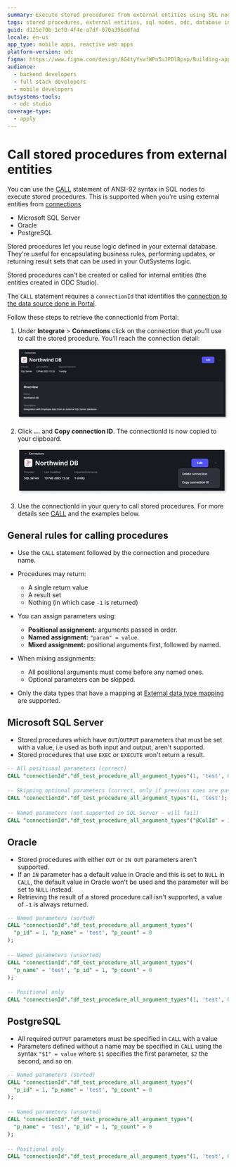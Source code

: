 ```yaml
---
summary: Execute stored procedures from external entities using SQL nodes in OutSystems Developer Cloud (ODC) by obtaining a connectionId from Portal and using the CALL statement.
tags: stored procedures, external entities, sql nodes, odc, database integration
guid: d125e70b-1ef0-4f4e-a7df-070a396ddfad
locale: en-us
app_type: mobile apps, reactive web apps
platform-version: odc
figma: https://www.figma.com/design/6G4tyYswfWPn5uJPDlBpvp/Building-apps?node-id=7307-1657
audience:
  - backend developers
  - full stack developers
  - mobile developers
outsystems-tools:
  - odc studio
coverage-type:
  - apply
---
```


# Call stored procedures from external entities

You can use the [CALL](call.md) statement of ANSI-92 syntax in SQL nodes to execute stored procedures. This is supported when you're using external entities from [connections](../../../../integration-with-systems/external-databases/create-connection-external-data.md)

* Microsoft SQL Server  
* Oracle  
* PostgreSQL

Stored procedures let you reuse logic defined in your external database. They're useful for encapsulating business rules, performing updates, or returning result sets that can be used in your OutSystems logic.

Stored procedures can’t be created or called for internal entities (the entities created in ODC Studio).

The `CALL` statement requires a `connectionId` that identifies the [connection to the data source done in Portal](../../../../integration-with-systems/external-databases/create-connection-external-data.md). 

Follow these steps to retrieve  the connectionId from Portal:

1. Under **Integrate** \> **Connections** click on the connection that you’ll use to call the stored procedure. You’ll reach the connection detail:

    ![OutSystems Data Cloud interface showing the connection detail page for Northwind DB.](images/connection-id-pl.png "Connection Detail Page")

1. Click **…** and **Copy connection ID**. The connectionId is now copied to your clipboard.

    ![OutSystems Data Cloud interface showing the option to copy the connection ID for Northwind DB.](images/copy-connection-id-pl.png "Copy Connection ID")

1. Use the connectionId in your query to call stored procedures. For more details see [CALL](call.md) and the examples below. 


## General rules for calling procedures

* Use the `CALL` statement followed by the connection and procedure name.  
* Procedures may return:  
  * A single return value  
  * A result set  
  * Nothing (in which case `-1` is returned)  

* You can assign parameters using:  
  * **Positional assignment:** arguments passed in order.  
  * **Named assignment:** `"param" = value`.  
  * **Mixed assignment:** positional arguments first, followed by named.  

* When mixing assignments:  
  * All positional arguments must come before any named ones.  
  * Optional parameters can be skipped.

* Only the data types that have a mapping at [External data type mapping](../../../../integration-with-systems/external-databases/external-data-type.md) are supported. 

## Microsoft SQL Server

* Stored procedures which have `OUT`/`OUTPUT` parameters that must be set with a value, i.e used as both input and output, aren't supported.
* Stored procedures that use `EXEC` or `EXECUTE` won't return a result.


```sql
-- All positional parameters (correct)
CALL "connectionId"."df_test_procedure_all_argument_types"(1, 'test', 0);

-- Skipping optional parameters (correct, only if previous ones are passed)
CALL "connectionId"."df_test_procedure_all_argument_types"(1, 'test');

-- Named parameters (not supported in SQL Server – will fail)
CALL "connectionId"."df_test_procedure_all_argument_types"("@ColId" = 1, "@ColName" = 'test', "@ColCount" = 0);
```

## Oracle

* Stored procedures with either `OUT` or `IN OUT` parameters aren't supported.
* If an `IN` parameter has a default value in Oracle and this is set to `NULL` in `CALL`, the default value in Oracle won't be used and the parameter will be set to `NULL` instead.
* Retrieving the result of a stored procedure call isn't supported, a value of `-1` is always returned.

```sql
-- Named parameters (sorted)
CALL "connectionId"."df_test_procedure_all_argument_types"(
  "p_id" = 1, "p_name" = 'test', "p_count" = 0
);

-- Named parameters (unsorted)
CALL "connectionId"."df_test_procedure_all_argument_types"(
  "p_name" = 'test', "p_id" = 1, "p_count" = 0
);

-- Positional only
CALL "connectionId"."df_test_procedure_all_argument_types"(1, 'test', 0);
```

## PostgreSQL

* All required `OUTPUT` parameters must be specified in `CALL` with a value
* Parameters defined without a name may be specified in `CALL` using the syntax `"$1" = value` where `$1` specifies the first parameter, `$2` the second, and so on.

```sql
-- Named parameters (sorted)
CALL "connectionId"."df_test_procedure_all_argument_types"(
  "p_id" = 1, "p_name" = 'test', "p_count" = 0
);

-- Named parameters (unsorted)
CALL "connectionId"."df_test_procedure_all_argument_types"(
  "p_name" = 'test', "p_id" = 1, "p_count" = 0
);

-- Positional only
CALL "connectionId"."df_test_procedure_all_argument_types"(1, 'test', 0);
```
